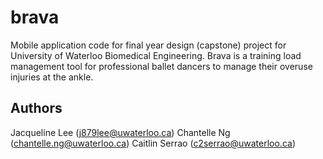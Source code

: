 # brava

Mobile application code for final year design (capstone) project for University of Waterloo Biomedical Engineering.
Brava is a training load management tool for professional ballet dancers to manage their overuse injuries at the ankle.

## Authors
Jacqueline Lee (j879lee@uwaterloo.ca)
Chantelle Ng (chantelle.ng@uwaterloo.ca)
Caitlin Serrao (c2serrao@uwaterloo.ca)
